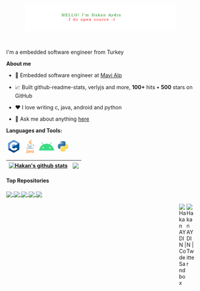 <p align="center"><a href="https://hknaydin.github.io"><img width="80%" src="./assets/gh-readme-header.png" /></a></p>

<br />

I'm a embedded software engineer from Turkey

**About me**

- 💼 Embedded software engineer at [Mavi Alp](http://www.mavialp.com/en/)

- 📈 Built github-readme-stats, verlyjs and more, **100+** hits • **500** stars on GitHub

- ❤️ I love writing c, java, android and python

- 💬 Ask me about anything [here](https://github.com/hknaydin/hknaydin/issues)



**Languages and Tools:**  

<code><img height="40" src="https://raw.githubusercontent.com/github/explore/80688e429a7d4ef2fca1e82350fe8e3517d3494d/topics/c/c.png"></code>
<code><img height="40" src="https://raw.githubusercontent.com/github/explore/80688e429a7d4ef2fca1e82350fe8e3517d3494d/topics/java/java.png"></code>
<code><img height="40" src="https://raw.githubusercontent.com/github/explore/80688e429a7d4ef2fca1e82350fe8e3517d3494d/topics/android/android.png"></code>
<code><img height="40" src="https://raw.githubusercontent.com/github/explore/80688e429a7d4ef2fca1e82350fe8e3517d3494d/topics/python/python.png"></code>
  

| <a href="https://github.com/hknaydin/github-readme-stats"><img align="center" src="https://github-readme-stats.vercel.app/api?username=hknaydin&show_icons=true&include_all_commits=true&theme=buefy&hide_border=true" alt="Hakan's github stats" /></a> | <a href="https://github.com/hknaydin/github-readme-stats"><img align="center" src="https://github-readme-stats.vercel.app/api/top-langs/?username=hknaydin&layout=compact&theme=buefy&hide_border=true" /></a> |
| ------------- | ------------- |

#### Top Repositories

<a href="https://github.com/hknaydin/hknaydin.github.io">
  <img align="center" src="https://github-readme-stats.vercel.app/api/pin/?username=hknaydin&repo=Collect-View---Contiki&theme=buefy" />
</a>
<a href="https://github.com/hknaydin/github-readme-stats">
  <img align="center" src="https://github-readme-stats.vercel.app/api/pin/?username=hknaydin&repo=OSF_terminal_file_input_name&theme=buefy" />
</a>
<a href="https://github.com/hknaydin/hknaydin.github.io">
  <img align="center" src="https://github-readme-stats.vercel.app/api/pin/?username=hknaydin&repo=hknaydin.github.io&theme=buefy" />
</a>

<a href="https://github.com/hknaydin/hknaydin.github.io">
  <img align="center" src="https://github-readme-stats.vercel.app/api/pin/?username=hknaydin&repo=Coruh-Edas-Data-Parser-OSF&theme=buefy" />
</a>
<a href="https://github.com/hknaydin/hknaydin.github.io">
  <img align="center" src="https://github-readme-stats.vercel.app/api/pin/?username=hknaydin&repo=ocr&theme=buefy" />
</a>
<br />
<br />

<a href="https://twitter.com/hakanyd28">
  <img align="right" alt="Hakan AYDIN | Twitter" width="21px" src="https://raw.githubusercontent.com/hknaydin/hknaydin/master/assets/twitter.svg" />
</a>
<a href="https://codesandbox.io/u/hknaydin">
  <img align="right" alt="Hakan AYDIN | CodeSandbox" width="20px" src="https://raw.githubusercontent.com/hknaydin/hknaydin/master/assets/codesandbox.svg" />
</a>

